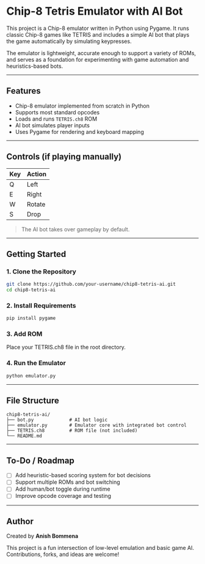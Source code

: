 # Chip-8 Tetris Emulator with AI Bot

This project is a Chip-8 emulator written in Python using Pygame. It runs classic Chip-8 games like TETRIS and includes a simple AI bot that plays the game automatically by simulating keypresses.

The emulator is lightweight, accurate enough to support a variety of ROMs, and serves as a foundation for experimenting with game automation and heuristics-based bots.

---

## Features

- Chip-8 emulator implemented from scratch in Python
- Supports most standard opcodes
- Loads and runs `TETRIS.ch8` ROM
- AI bot simulates player inputs
- Uses Pygame for rendering and keyboard mapping

---

## Controls (if playing manually)

| Key | Action  |
|-----|---------|
| Q   | Left    |
| E   | Right   |
| W   | Rotate  |
| S   | Drop    |

> The AI bot takes over gameplay by default.

---

## Getting Started

### 1. Clone the Repository
```bash
git clone https://github.com/your-username/chip8-tetris-ai.git
cd chip8-tetris-ai
```

### 2. Install Requirements
```bash
pip install pygame
```

### 3. Add ROM
Place your TETRIS.ch8 file in the root directory.

### 4. Run the Emulator
```bash
python emulator.py
```

---

## File Structure

```
chip8-tetris-ai/
├── bot.py             # AI bot logic
├── emulator.py        # Emulator core with integrated bot control
├── TETRIS.ch8         # ROM file (not included)
└── README.md
```

---

## To-Do / Roadmap

- [ ] Add heuristic-based scoring system for bot decisions
- [ ] Support multiple ROMs and bot switching
- [ ] Add human/bot toggle during runtime
- [ ] Improve opcode coverage and testing

---

## Author
Created by **Anish Bommena**

This project is a fun intersection of low-level emulation and basic game AI. Contributions, forks, and ideas are welcome!
